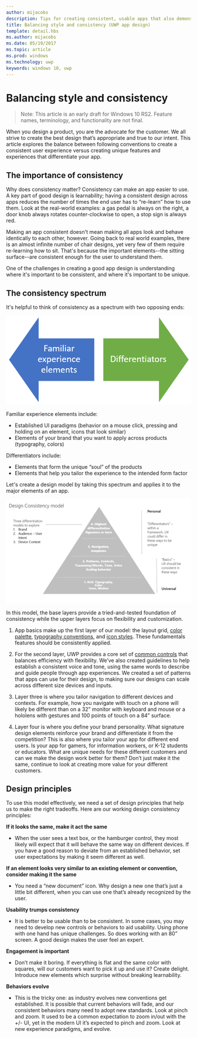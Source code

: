```yaml
---
author: mijacobs
description: Tips for creating consistent, usable apps that also demonstrate originality and creativity.
title: Balancing style and consistency (UWP app design)
template: detail.hbs
ms.author: mijacobs
ms.date: 05/19/2017
ms.topic: article
ms.prod: windows
ms.technology: uwp
keywords: windows 10, uwp
---
```


# Balancing style and consistency

<link rel="stylesheet" href="https://az835927.vo.msecnd.net/sites/uwp/Resources/css/custom.css"> 

> Note: This article is an early draft for Windows 10 RS2. Feature names, terminology, and functionality are not final.

When you design a product, you are the advocate for the customer. We all strive to create the best design that’s appropriate and true to our intent. This article explores the balance between following conventions to create a consistent user experience versus creating unique features and experiences that differentiate your app. 

 
## The importance of consistency
Why does consistency matter? Consistency can make an app easier to use. A key part of good design is learnability; having a consistent design across apps reduces the number of times the end user has to “re-learn” how to use them. Look at the real-world examples: a gas pedal is always on the right, a door knob always rotates counter-clockwise to open, a stop sign is always red. 

Making an app consistent doesn't mean making all apps look and behave identically to each other, however. Going back to real world examples, there is an almost infinite number of chair designs, yet very few of them require re-learning how to sit. That's because the important elements--the sitting surface--are consistent enough for the user to understand them. 

One of the challenges in creating a good app design is understanding where it's important to be consistent, and where it's important to be unique. 

## The consistency spectrum
 It's helpful to think of consistency as a spectrum with two opposing ends:


![The consistency spectrum](images/consistency/consistency-spectrum.png)

Familiar experience elements include:
-	Established UI paradigms (behavior on a mouse click, pressing and holding on an element, icons that look similar)
-	Elements of your brand that you want to apply across products (typography, colors)

Differentiators include:
-	Elements that form the unique “soul” of the products
-	Elements that help you tailor the experience to the intended form factor

Let's create a design model by taking this spectrum and applies it to the major elements of an app. 

![The design consistency model](images/consistency/design-consistency-model.png)

In this model, the base layers provide a tried-and-tested foundation of consistency while the upper layers focus on flexibility and customization.  

1. App basics make up the first layer of our model: the layout grid, [color palette](color.md), [typography conventions](typography.md), and [icon styles](icons.md). These fundamentals features should be consistently applied. 

2. For the second layer, UWP provides a core set of [common controls](../controls-and-patterns/index.md) that balances efficiency with flexibility. We’ve also created guidelines to help establish a consistent voice and tone, using the same words to describe and guide people through app experiences. We created a set of patterns that apps can use for their design, to making sure our designs can scale across different size devices and inputs. 
3. Layer three is where you tailor navigation to different devices and contexts. For example, how you navigate with touch on a phone will likely be different than on a 32” monitor with keyboard and mouse or a hololens with gestures and 100 points of touch on a 84” surface.
4. Layer four is where you define your brand personality. What signature design elements reinforce your brand and differentiate it from the competition? This is also where you tailor your app for different end users. Is your app for gamers, for information workers, or K-12 students or educators. What are unique needs for these different customers and can we make the design work better for them? Don’t just make it the same, continue to look at creating more value for your different customers.  


## Design principles
To use this model effectively, we need a set of design principles that help us to make the right tradeoffs. Here are our working design consistency principles:

**If it looks the same, make it act the same**
-	When the user sees a text box, or the hamburger control, they most likely will expect that it will behave the same way on different devices. If you have a good reason to deviate from an established behavior, set user expectations by making it seem different as well.

**If an element looks very similar to an existing element or convention, consider making it the same**
-	You need a “new document” icon. Why design a new one that’s just a little bit different, when you can use one that’s already recognized by the user.

**Usability trumps consistency**
-	It is better to be usable than to be consistent. In some cases, you may need to develop new controls or behaviors to aid usability. Using phone with one hand has unique challenges. So does working with an 80” screen. A good design makes the user feel an expert. 

**Engagement is important**
-	Don’t make it boring. If everything is flat and the same color with squares, will our customers want to pick it up and use it? Create delight. Introduce new elements which surprise without breaking learnability. 

**Behaviors evolve**
-	This is the tricky one: as industry evolves new conventions get established. It is possible that current behaviors will fade, and our consistent behaviors many need to adopt new standards. Look at pinch and zoom. It used to be a common expectation to zoom in/out with the +/- UI, yet in the modern UI it’s expected to pinch and zoom. Look at new experience paradigms, and evolve. 
